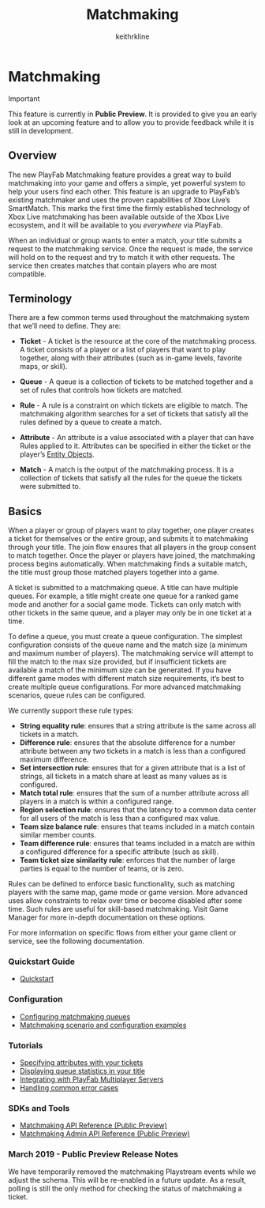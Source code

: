 ﻿---
title: Matchmaking
author: keithrkline
description: Matchmaking overview
ms.author: multiplayer
ms.date: 03/15/2019
ms.topic: article
ms.prod: playfab
keywords: playfab, multiplayer, servers
ms.localizationpriority: medium
---

# Matchmaking

> [!IMPORTANT] 
> This feature is currently in **Public Preview**. It is provided to give you an early look at an upcoming feature and to allow you to provide feedback while it is still in development.  

## Overview

The new PlayFab Matchmaking feature provides a great way to build matchmaking
into your game and offers a simple, yet powerful system to help your users find
each other. This feature is an upgrade to PlayFab’s existing matchmaker and uses
the proven capabilities of Xbox Live’s SmartMatch. This marks the first
time the firmly established technology of Xbox Live matchmaking has been
available outside of the Xbox Live ecosystem, and it will be available to you
*everywhere* via PlayFab.

When an individual or group wants to enter a match, your title submits a request
to the matchmaking service. Once the request is made, the service will hold on
to the request and try to match it with other requests. The service then creates
matches that contain players who are most compatible.

## Terminology

There are a few common terms used throughout the matchmaking system that we’ll
need to define. They are:

+ **Ticket** - A ticket is the resource at the core of the matchmaking process.
  A ticket consists of a player or a list of players that want to play together,
  along with their attributes (such as in-game levels, favorite maps, or skill).
+ **Queue** - A queue is a collection of tickets to be matched together and a
  set of rules that controls how tickets are matched.
+ **Rule** - A rule is a constraint on which tickets are eligible to match. The
  matchmaking algorithm searches for a set of tickets that satisfy all the rules
  defined by a queue to create a match.
+ **Attribute** - An attribute is a value associated with a player that can have
  Rules applied to it. Attributes can be specified in either the ticket or the
  player’s [Entity Objects](../../data/playerdata/entity-objects.md).

+ **Match** - A match is the output of the matchmaking process. It is a
  collection of tickets that satisfy all the rules for the queue the tickets
  were submitted to.

## Basics

When a player or group of players want to play together, one player creates a
ticket for themselves or the entire group, and submits it to matchmaking through
your title. The join flow ensures that all players in the group consent to
match together. Once the player or players have joined, the matchmaking process
begins automatically. When matchmaking finds a suitable match, the title must
group those matched players together into a game.

A ticket is submitted to a matchmaking queue. A title can have multiple queues.
For example, a title might create one queue for a ranked game mode and another
for a social game mode. Tickets can only match with other tickets in the same
queue, and a player may only be in one ticket at a time.

To define a queue, you must create a queue configuration. The simplest
configuration consists of the queue name and the match size (a minimum and
maximum number of players). The matchmaking service will attempt to fill the
match to the max size provided, but if insufficient tickets are available a
match of the minimum size can be generated. If you have different game modes
with different match size requirements, it’s best to create multiple queue
configurations. For more advanced matchmaking scenarios, queue rules can be
configured.

We currently support these rule types:

+ **String equality rule**: ensures that a string attribute is the same across
  all tickets in a match.
+ **Difference rule**: ensures that the absolute difference for a number
  attribute between any two tickets in a match is less than a configured maximum
  difference.
+ **Set intersection rule**: ensures that for a given attribute that is a list
  of strings, all tickets in a match share at least as many values as is
  configured.
+ **Match total rule**: ensures that the sum of a number attribute across all
  players in a match is within a configured range.
+ **Region selection rule**: ensures that the latency to a common data center
  for all users of the match is less than a configured max value.
+ **Team size balance rule**: ensures that teams included in a match contain
  similar member counts.
+ **Team difference rule**: ensures that teams included in a match are within a
  configured difference for a specific attribute (such as skill).
+ **Team ticket size similarity rule**: enforces that the number of large
  parties is equal to the number of teams, or is zero.

Rules can be defined to enforce basic functionality, such as matching players
with the same map, game mode or game version. More advanced uses allow
constraints to relax over time or become disabled after some time. Such rules
are useful for skill-based matchmaking. Visit Game Manager for more in-depth
documentation on these options.

For more information on specific flows from either your game client or service,
see the following documentation.  

### Quickstart Guide
+ [Quickstart](quickstart.md)

### Configuration
+ [Configuring matchmaking queues](config-queues.md)
+ [Matchmaking scenario and configuration examples](config-examples.md)

### Tutorials
+ [Specifying attributes with your tickets](ticket-attributes.md)
+ [Displaying queue statistics in your title](display-statistics.md)
+ [Integrating with PlayFab Multiplayer Servers](multiplayer-servers.md)
+ [Handling common error cases](error-cases.md)

### SDKs and Tools
+ [Matchmaking API Reference (Public Preview)](xref:titleid.playfabapi.com.multiplayer.matchmaking)
+ [Matchmaking Admin API Reference (Public Preview)](xref:titleid.playfabapi.com.multiplayer.matchmakingadmin)

### March 2019 - Public Preview Release Notes

We have temporarily removed the matchmaking Playstream events while we adjust
the schema. This will be re-enabled in a future update. As a result, polling is
still the only method for checking the status of matchmaking a ticket.
